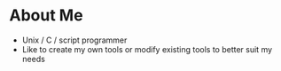 # About Me
- Unix / C / script programmer
- Like to create my own tools or modify existing tools to better suit my needs
